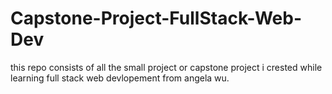 # Capstone-Project-FullStack-Web-Dev
this repo consists of all the small project or capstone project i crested while learning full stack web devlopement from angela wu.
